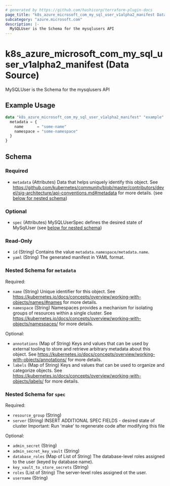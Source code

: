 ```yaml
---
# generated by https://github.com/hashicorp/terraform-plugin-docs
page_title: "k8s_azure_microsoft_com_my_sql_user_v1alpha2_manifest Data Source - terraform-provider-k8s"
subcategory: "azure.microsoft.com"
description: |-
  MySQLUser is the Schema for the mysqlusers API
---
```


# k8s_azure_microsoft_com_my_sql_user_v1alpha2_manifest (Data Source)

MySQLUser is the Schema for the mysqlusers API

## Example Usage

```terraform
data "k8s_azure_microsoft_com_my_sql_user_v1alpha2_manifest" "example" {
  metadata = {
    name      = "some-name"
    namespace = "some-namespace"
  }
}
```

<!-- schema generated by tfplugindocs -->
## Schema

### Required

- `metadata` (Attributes) Data that helps uniquely identify this object. See https://github.com/kubernetes/community/blob/master/contributors/devel/sig-architecture/api-conventions.md#metadata for more details. (see [below for nested schema](#nestedatt--metadata))

### Optional

- `spec` (Attributes) MySQLUserSpec defines the desired state of MySqlUser (see [below for nested schema](#nestedatt--spec))

### Read-Only

- `id` (String) Contains the value `metadata.namespace/metadata.name`.
- `yaml` (String) The generated manifest in YAML format.

<a id="nestedatt--metadata"></a>
### Nested Schema for `metadata`

Required:

- `name` (String) Unique identifier for this object. See https://kubernetes.io/docs/concepts/overview/working-with-objects/names/#names for more details.
- `namespace` (String) Namespaces provides a mechanism for isolating groups of resources within a single cluster. See https://kubernetes.io/docs/concepts/overview/working-with-objects/namespaces/ for more details.

Optional:

- `annotations` (Map of String) Keys and values that can be used by external tooling to store and retrieve arbitrary metadata about this object. See https://kubernetes.io/docs/concepts/overview/working-with-objects/annotations/ for more details.
- `labels` (Map of String) Keys and values that can be used to organize and categorize objects. See https://kubernetes.io/docs/concepts/overview/working-with-objects/labels/ for more details.


<a id="nestedatt--spec"></a>
### Nested Schema for `spec`

Required:

- `resource_group` (String)
- `server` (String) INSERT ADDITIONAL SPEC FIELDS - desired state of cluster Important: Run 'make' to regenerate code after modifying this file

Optional:

- `admin_secret` (String)
- `admin_secret_key_vault` (String)
- `database_roles` (Map of List of String) The database-level roles assigned to the user (keyed by database name).
- `key_vault_to_store_secrets` (String)
- `roles` (List of String) The server-level roles assigned ot the user.
- `username` (String)
